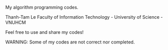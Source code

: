 My algorithm programming codes.

Thanh-Tam Le Faculty of Information Technology - University of Science - VNUHCM

Feel free to use and share my codes!

WARNING: Some of my codes are not correct nor completed.
